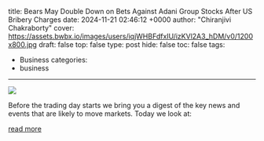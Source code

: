 title: Bears May Double Down on Bets Against Adani Group Stocks After US Bribery Charges
date: 2024-11-21 02:46:12 +0000
author: "Chiranjivi Chakraborty"
cover: https://assets.bwbx.io/images/users/iqjWHBFdfxIU/izKVl2A3_hDM/v0/1200x800.jpg
draft: false
top: false
type: post
hide: false
toc: false
tags:
  - Business
categories:
  - business
---

![](https://assets.bwbx.io/images/users/iqjWHBFdfxIU/izKVl2A3_hDM/v0/1200x800.jpg)

Before the trading day starts we bring you a digest of the key news and events that are likely to move markets. Today we look at:

[read more](https://www.bloomberg.com/news/articles/2024-11-21/bears-may-double-down-on-bets-against-adani-group-on-latest-bribery-allegations)
